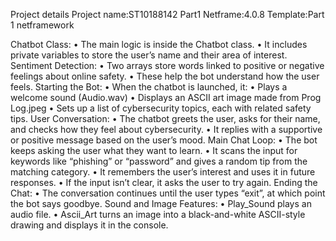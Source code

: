 Project details Project name:ST10188142 Part1 Netframe:4.0.8 Template:Part 1 netframework

Chatbot Class: • The main logic is inside the Chatbot class. • It includes private variables to store the user’s name and their area of interest.
Sentiment Detection: • Two arrays store words linked to positive or negative feelings about online safety. • These help the bot understand how the user feels.
Starting the Bot: • When the chatbot is launched, it: • Plays a welcome sound (Audio.wav) • Displays an ASCII art image made from Prog Log.jpeg • Sets up a list of cybersecurity topics, each with related safety tips.
User Conversation: • The chatbot greets the user, asks for their name, and checks how they feel about cybersecurity. • It replies with a supportive or positive message based on the user’s mood.
Main Chat Loop: • The bot keeps asking the user what they want to learn. • It scans the input for keywords like “phishing” or “password” and gives a random tip from the matching category. • It remembers the user’s interest and uses it in future responses. • If the input isn’t clear, it asks the user to try again.
Ending the Chat: • The conversation continues until the user types “exit”, at which point the bot says goodbye.
Sound and Image Features: • Play_Sound plays an audio file. • Ascii_Art turns an image into a black-and-white ASCII-style drawing and displays it in the console.
